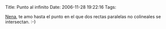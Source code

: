 Title: Punto al infinito
Date: 2006-11-28 19:22:16
Tags: 

<a target="_blank" href="http://www.maggit.com.mx">Nena</a>, te amo hasta el punto en el que dos rectas paralelas no colineales se intersectan. :-)
